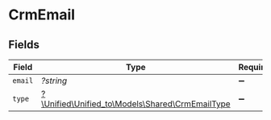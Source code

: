 # CrmEmail


## Fields

| Field                                                                                  | Type                                                                                   | Required                                                                               | Description                                                                            |
| -------------------------------------------------------------------------------------- | -------------------------------------------------------------------------------------- | -------------------------------------------------------------------------------------- | -------------------------------------------------------------------------------------- |
| `email`                                                                                | *?string*                                                                              | :heavy_minus_sign:                                                                     | N/A                                                                                    |
| `type`                                                                                 | [?\Unified\Unified_to\Models\Shared\CrmEmailType](../../models/shared/CrmEmailType.md) | :heavy_minus_sign:                                                                     | N/A                                                                                    |